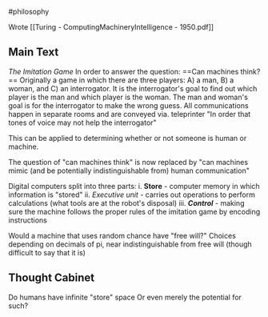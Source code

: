 #philosophy 

Wrote [[Turing - ComputingMachineryIntelligence - 1950.pdf]]
## Main Text
*The Imitation Game*
In order to answer the question: ==Can machines think?==
Originally a game in which there are three players: A) a man, B) a woman, and C) an interrogator. It is the interrogator's goal to find out which player is the man and which player is the woman. The man and woman's goal is for the interrogator to make the wrong guess. All communications happen in separate rooms and are conveyed via. teleprinter "In order that tones of voice may not help the interrogator"

This can be applied to determining whether or not someone is human or machine.

The question of "can machines think" is now replaced by "can machines mimic (and be potentially indistinguishable from) human communication"

Digital computers split into three parts:
	i. **Store** - computer memory in which information is "stored"
	ii. *Executive unit* - carries out operations to perform calculations (what tools are at the robot's disposal)
	iii. ***Control*** - making sure the machine follows the proper rules of the imitation game by encoding instructions

Would a machine that uses random chance have "free will?"
	Choices depending on decimals of pi, near indistinguishable from free will (though difficult to say that it is)

## Thought Cabinet
Do humans have infinite "store" space 
	Or even merely the potential for such?